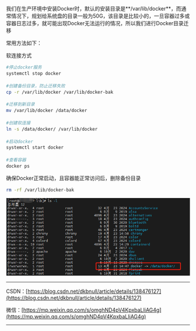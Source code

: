 我们在生产环境中安装Docker时，默认的安装目录是**/var/lib/docker**，而通常情况下，规划给系统盘的目录一般为50G，该目录是比较小的，一旦容器过多或容器日志过多，就可能出现Docker无法运行的情况，所以我们进行Docker目录迁移

常用方法如下：

软连接方式

~~~sh
#停止docker服务
systemctl stop docker

#创建备份目录，防止迁移失败
cp -r /var/lib/docker /var/lib/docker-bak

#迁移到新目录
mv /var/lib/docker /data/docker

#创建软连接
ln -s /data/docker/ /var/lib/docker

#启动docker
systemctl start docker

#查看容器
docker ps
~~~

确保Docker正常启动，且容器能正常访问后，删除备份目录

~~~sh
rm -rf /var/lib/docker-bak
~~~



![image-20240423145312551](./assets/02_Docker%E7%9B%AE%E5%BD%95%E8%BF%81%E7%A7%BB.assets/1713842053551.png)



---

CSDN：[https://blog.csdn.net/dkbnull/article/details/138476127](https://blog.csdn.net/dkbnull/article/details/138476127)

微信：[https://mp.weixin.qq.com/s/omghND4pV4KpxbaLIiAG4g](https://mp.weixin.qq.com/s/omghND4pV4KpxbaLIiAG4g)

---

